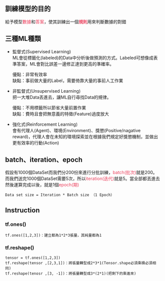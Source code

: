 ## 訓練模型的目的
給予模型<font color=#EB3F5C>數據</font>和<font color=#EB3F5C>答案</font>，使其訓練出一個<font color=#EB3F5C>**規則**</font>用來判斷數據的對錯

## 三種ML種類
- 監督式(Supervised Learning)<br/>
    ML會從標籤化(labeled)的Data中分析後做預測的方式。Labeled可想像成表準答案，ML會對比誤差一邊修正達到更高的準確率。

    優點：非常有效率<br/>
    缺點：事前做大量的Label，需要倚靠大量的事前人工作業

- 非監督式(Unsupervised Learning)<br/>
    把一大堆Data丟進去，讓ML自行尋找Data的規律。

    優點：不用標籤所以節省大量前置作業<br/>
    缺點：費時且會把無意義的特徵(Feature)過度放大

- 強化式(Reinforcement Learning)<br/>
    會有代理人(Agent)、環境(Environment)、獎懲(Positive/nagative reward)，代理人會在未知的環境探索並在根據我們規定好獎懲機制，並做出更有效率的行動(Action)

## batch、iteration、epoch
假設有1000個DataSet而我們分200份來進行分批訓練，<font color=#EB3F5C>batch(批次)</font>就是200。而我們送完1000個DataSet需要5次，所以<font color=#EB3F5C>iteration(迭代)</font>就是5。當全部都丟進去然後運算完成以後，就是1個<font color=#EB3F5C>epoch(期)</font>

    Data set size = Iteration * Batch size （1 Epoch）
## Instruction



### tf.ones()

    tf.ones([1,2,3])：建立都為1*2*3張量，其純量都為1

### tf.reshape()  
    tensor = tf.ones([1,2,3])
    tf.reshape(tensor ,[2,3,1])：將張量轉型成2*3*1(Tensor.shape必須乘積必須相同)
    tf.reshape(tenosr ,[3, -1])：將張量轉型成3*(2*1)(把剩下的乘進來)


